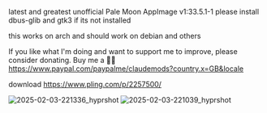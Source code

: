 latest and greatest unofficial Pale Moon AppImage v1:33.5.1-1
please install dbus-glib and gtk3 if its not installed

this works on arch and should work on debian and others

If you like what I'm doing and want to support me to improve, please consider donating.
Buy me a 🍕🥧 https://www.paypal.com/paypalme/claudemods?country.x=GB&locale

download
https://www.pling.com/p/2257500/

![2025-02-03-221336_hyprshot](https://github.com/user-attachments/assets/67c61aec-e035-4024-a015-8aeeba1d3cd0)
![2025-02-03-221039_hyprshot](https://github.com/user-attachments/assets/b8300acb-188a-4c10-a204-3f57754c74c7)



